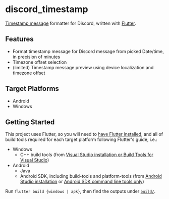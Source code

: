 # discord_timestamp
[Timestamp message](https://discord.com/developers/docs/reference#message-formatting) formatter for Discord, written with [Flutter](https://github.com/flutter).

## Features
- Format timestamp message for Discord message from picked Date/time, in precision of minutes
- Timezone offset selection
- (limited) Timestamp message preview using device localization and timezone offset

## Target Platforms
- Android
- Windows

## Getting Started
This project uses Flutter, so you will need to [have Flutter installed](https://docs.flutter.dev/get-started/install),
and all of build tools required for each target platform following Flutter's guide, i.e.:
- Windows
    - C++ build tools (from [Visual Studio installation or Build Tools for Visual Studio](https://visualstudio.microsoft.com/zh-hant/downloads/))
- Android
    - Java
    - Android SDK, including build-tools and platform-tools
      (from [Android Studio installation](https://developer.android.com/studio#android-studio)
      or [Android SDK command line tools only](https://developer.android.com/studio#command-line-tools-only))

Run `flutter build {windows | apk}`, then find the outputs under [`build/`](./build/).
